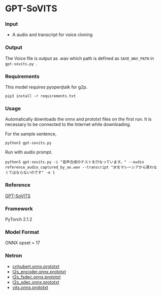 # GPT-SoVITS

### Input
- A audio and transcript for voice cloning

### Output
The Voice file is output as .wav which path is defined as `SAVE_WAV_PATH` in `gpt-sovits.py `.  

### Requirements
This model requires pyopenjtalk for g2p.

```
pip3 install -r requirements.txt
```

### Usage
Automatically downloads the onnx and prototxt files on the first run. It is necessary to be connected to the Internet while downloading.

For the sample sentence,
```
python3 gpt-sovits.py 
```

Run with audio prompt.

```
python3 gpt-sovits.py -i "音声合成のテストを行なっています。" --audio reference_audio_captured_by_ax.wav --transcript "水をマレーシアから買わなくてはならないのです" -e 1
```

### Reference
[GPT-SoVITS](https://github.com/RVC-Boss/GPT-SoVITS)

### Framework
PyTorch 2.1.2

### Model Format
ONNX opset = 17

### Netron

- [cnhubert.onnx.prototxt](https://netron.app/?url=https://storage.googleapis.com/ailia-models/gpt-sovits/cnhubert.onnx.prototxt)
- [t2s_encoder.onnx.prototxt](https://netron.app/?url=https://storage.googleapis.com/ailia-models/gpt-sovits/t2s_encoder.onnx.prototxt)
- [t2s_fsdec.onnx.prototxt](https://netron.app/?url=https://storage.googleapis.com/ailia-models/gpt-sovits/t2s_fsdec.onnx.prototxt)
- [t2s_sdec.onnx.prototxt](https://netron.app/?url=https://storage.googleapis.com/ailia-models/gpt-sovits/t2s_sdec.onnx.prototxt)
- [vits.onnx.prototxt](https://netron.app/?url=https://storage.googleapis.com/ailia-models/gpt-sovits/vits.onnx.prototxt)
